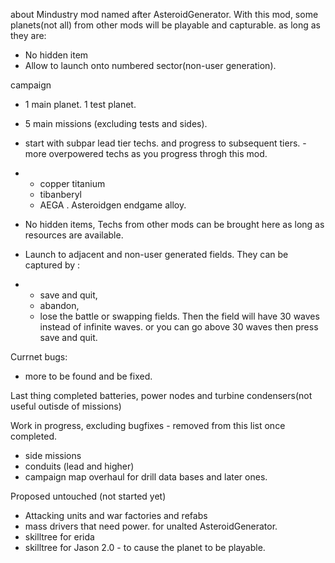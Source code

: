 
about
Mindustry mod named after AsteroidGenerator. 
With this mod, some planets(not all) from other mods will be playable and capturable. as long as they are:
- No hidden item
- Allow to launch onto numbered sector(non-user generation).

campaign
- 1 main planet. 1 test planet. 
- 5 main missions (excluding tests and sides). 
- start with subpar lead tier techs.  and progress to subsequent tiers. - more overpowered techs as you progress throgh this mod.
- - copper titanium 
  - tibanberyl
  - AEGA . Asteroidgen endgame alloy. 

- No hidden items, Techs from other mods can be brought here as long as resources are available.
- Launch to adjacent and non-user generated fields. They can be captured by :
- - save and quit,
  - abandon,
  - lose the battle or swapping fields.
  Then the field will have 30 waves instead of infinite waves.
  or you can go above 30 waves then press save and quit.

Currnet bugs: 
- more to be found and be fixed. 

Last thing completed
batteries, power nodes and turbine condensers(not useful outisde of missions)

Work in progress, excluding bugfixes - removed from this list once completed. 
- side missions
- conduits (lead and higher)
- campaign map overhaul for drill data bases and later ones. 

Proposed untouched (not started yet)
- Attacking units and war factories and refabs
- mass drivers that need power. for unalted AsteroidGenerator. 
- skilltree for erida 
- skilltree for Jason 2.0 - to cause the planet to be playable. 
